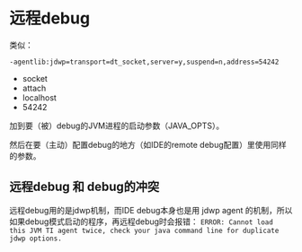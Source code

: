 # 远程debug



类似：

```
-agentlib:jdwp=transport=dt_socket,server=y,suspend=n,address=54242
```

* socket
* attach
* localhost
* 54242

加到要（被）debug的JVM进程的启动参数（JAVA_OPTS）。

然后在要（主动）配置debug的地方（如IDE的remote debug配置）里使用同样的参数。





## 远程debug 和 debug的冲突

远程debug用的是jdwp机制，而IDE debug本身也是用 jdwp agent 的机制，所以如果debug模式启动的程序，再远程debug时会报错： `ERROR: Cannot load this JVM TI agent twice, check your java command line for duplicate jdwp options.`













